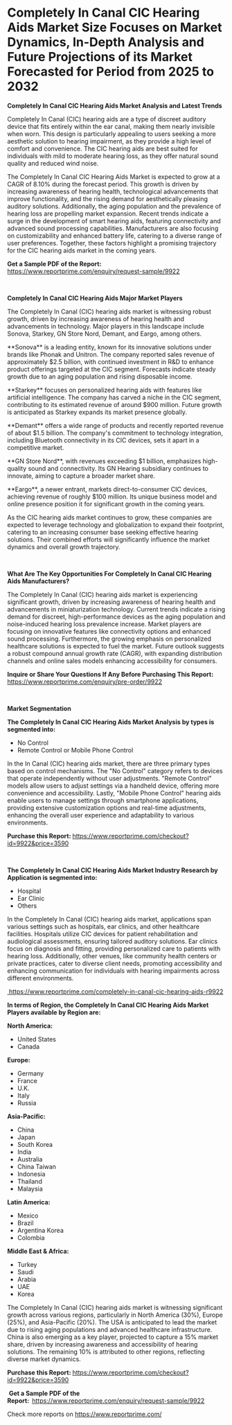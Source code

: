 <p><h1>Completely In Canal CIC Hearing Aids Market Size Focuses on Market Dynamics, In-Depth Analysis and Future Projections of its Market Forecasted for Period from 2025 to 2032</h1></p><p><strong>Completely In Canal CIC Hearing Aids Market Analysis and Latest Trends</strong></p>
<p><p>Completely In Canal (CIC) hearing aids are a type of discreet auditory device that fits entirely within the ear canal, making them nearly invisible when worn. This design is particularly appealing to users seeking a more aesthetic solution to hearing impairment, as they provide a high level of comfort and convenience. The CIC hearing aids are best suited for individuals with mild to moderate hearing loss, as they offer natural sound quality and reduced wind noise.</p><p>The Completely In Canal CIC Hearing Aids Market is expected to grow at a CAGR of 8.10% during the forecast period. This growth is driven by increasing awareness of hearing health, technological advancements that improve functionality, and the rising demand for aesthetically pleasing auditory solutions. Additionally, the aging population and the prevalence of hearing loss are propelling market expansion. Recent trends indicate a surge in the development of smart hearing aids, featuring connectivity and advanced sound processing capabilities. Manufacturers are also focusing on customizability and enhanced battery life, catering to a diverse range of user preferences. Together, these factors highlight a promising trajectory for the CIC hearing aids market in the coming years.</p></p>
<p><strong>Get a Sample PDF of the Report:&nbsp;</strong> <a href="https://www.reportprime.com/enquiry/request-sample/9922?utm_campaign=2625&utm_medium=2&utm_source=Github&utm_content=ia&utm_term=20032025&utm_id=completely-in-canal-cic-hearing-aids">https://www.reportprime.com/enquiry/request-sample/9922</a></p>
<p>&nbsp;</p>
<p><strong>Completely In Canal CIC Hearing Aids Major Market Players</strong></p>
<p><p>The Completely In Canal (CIC) hearing aids market is witnessing robust growth, driven by increasing awareness of hearing health and advancements in technology. Major players in this landscape include Sonova, Starkey, GN Store Nord, Demant, and Eargo, among others.</p><p>**Sonova** is a leading entity, known for its innovative solutions under brands like Phonak and Unitron. The company reported sales revenue of approximately $2.5 billion, with continued investment in R&D to enhance product offerings targeted at the CIC segment. Forecasts indicate steady growth due to an aging population and rising disposable income.</p><p>**Starkey** focuses on personalized hearing aids with features like artificial intelligence. The company has carved a niche in the CIC segment, contributing to its estimated revenue of around $900 million. Future growth is anticipated as Starkey expands its market presence globally.</p><p>**Demant** offers a wide range of products and recently reported revenue of about $1.5 billion. The company's commitment to technology integration, including Bluetooth connectivity in its CIC devices, sets it apart in a competitive market. </p><p>**GN Store Nord**, with revenues exceeding $1 billion, emphasizes high-quality sound and connectivity. Its GN Hearing subsidiary continues to innovate, aiming to capture a broader market share.</p><p>**Eargo**, a newer entrant, markets direct-to-consumer CIC devices, achieving revenue of roughly $100 million. Its unique business model and online presence position it for significant growth in the coming years.</p><p>As the CIC hearing aids market continues to grow, these companies are expected to leverage technology and globalization to expand their footprint, catering to an increasing consumer base seeking effective hearing solutions. Their combined efforts will significantly influence the market dynamics and overall growth trajectory.</p></p>
<p>&nbsp;</p>
<p><strong>What Are The Key Opportunities For Completely In Canal CIC Hearing Aids Manufacturers?</strong></p>
<p><p>The Completely In Canal (CIC) hearing aids market is experiencing significant growth, driven by increasing awareness of hearing health and advancements in miniaturization technology. Current trends indicate a rising demand for discreet, high-performance devices as the aging population and noise-induced hearing loss prevalence increase. Market players are focusing on innovative features like connectivity options and enhanced sound processing. Furthermore, the growing emphasis on personalized healthcare solutions is expected to fuel the market. Future outlook suggests a robust compound annual growth rate (CAGR), with expanding distribution channels and online sales models enhancing accessibility for consumers.</p></p>
<p><strong>Inquire or Share Your Questions If Any Before Purchasing This Report:</strong> <a href="https://www.reportprime.com/enquiry/pre-order/9922?utm_campaign=2625&utm_medium=2&utm_source=Github&utm_content=ia&utm_term=20032025&utm_id=completely-in-canal-cic-hearing-aids">https://www.reportprime.com/enquiry/pre-order/9922</a></p>
<p>&nbsp;</p>
<p><strong>Market Segmentation</strong></p>
<p><strong>The Completely In Canal CIC Hearing Aids Market Analysis by types is segmented into:</strong></p>
<p><ul><li>No Control</li><li>Remote Control or Mobile Phone Control</li></ul></p>
<p><p>In the In Canal (CIC) hearing aids market, there are three primary types based on control mechanisms. The "No Control" category refers to devices that operate independently without user adjustments. "Remote Control" models allow users to adjust settings via a handheld device, offering more convenience and accessibility. Lastly, "Mobile Phone Control" hearing aids enable users to manage settings through smartphone applications, providing extensive customization options and real-time adjustments, enhancing the overall user experience and adaptability to various environments.</p></p>
<p><strong>Purchase this Report:&nbsp;</strong><a href="https://www.reportprime.com/checkout?id=9922&price=3590&utm_campaign=2625&utm_medium=2&utm_source=Github&utm_content=ia&utm_term=20032025&utm_id=completely-in-canal-cic-hearing-aids">https://www.reportprime.com/checkout?id=9922&price=3590</a></p>
<p>&nbsp;</p>
<p><strong>The Completely In Canal CIC Hearing Aids Market Industry Research by Application is segmented into:</strong></p>
<p><ul><li>Hospital</li><li>Ear Clinic</li><li>Others</li></ul></p>
<p><p>In the Completely In Canal (CIC) hearing aids market, applications span various settings such as hospitals, ear clinics, and other healthcare facilities. Hospitals utilize CIC devices for patient rehabilitation and audiological assessments, ensuring tailored auditory solutions. Ear clinics focus on diagnosis and fitting, providing personalized care to patients with hearing loss. Additionally, other venues, like community health centers or private practices, cater to diverse client needs, promoting accessibility and enhancing communication for individuals with hearing impairments across different environments.</p></p>
<p><a href="https://www.reportprime.com/completely-in-canal-cic-hearing-aids-r9922?utm_campaign=2625&utm_medium=2&utm_source=Github&utm_content=ia&utm_term=20032025&utm_id=completely-in-canal-cic-hearing-aids">&nbsp;https://www.reportprime.com/completely-in-canal-cic-hearing-aids-r9922</a></p>
<p><strong>In terms of Region, the Completely In Canal CIC Hearing Aids Market Players available by Region are:</strong></p>
<p>
    <p> <strong> North America: </strong>
        <ul>
            <li>United States</li>
            <li>Canada</li>
        </ul>
        </p> 
    <p> <strong> Europe: </strong>
        <ul>
            <li>Germany</li>
            <li>France</li>
            <li>U.K.</li>
            <li>Italy</li>
            <li>Russia</li>
        </ul>
        </p> 
    <p> <strong> Asia-Pacific: </strong>
        <ul>
            <li>China</li>
            <li>Japan</li>
            <li>South Korea</li>
            <li>India</li>
            <li>Australia</li>
            <li>China Taiwan</li>
            <li>Indonesia</li>
            <li>Thailand</li>
            <li>Malaysia</li>
        </ul>
        </p> 
    <p> <strong> Latin America: </strong>
        <ul>
            <li>Mexico</li>
            <li>Brazil</li>
            <li>Argentina Korea</li>
            <li>Colombia</li>
        </ul>
        </p> 
    <p> <strong> Middle East & Africa: </strong>
        <ul>
            <li>Turkey</li>
            <li>Saudi</li>
            <li>Arabia</li>
            <li>UAE</li>
            <li>Korea</li>
        </ul>
    </p>
    </p>
<p><p>The Completely In Canal (CIC) hearing aids market is witnessing significant growth across various regions, particularly in North America (30%), Europe (25%), and Asia-Pacific (20%). The USA is anticipated to lead the market due to rising aging populations and advanced healthcare infrastructure. China is also emerging as a key player, projected to capture a 15% market share, driven by increasing awareness and accessibility of hearing solutions. The remaining 10% is attributed to other regions, reflecting diverse market dynamics.</p></p>
<p><strong>Purchase this Report: </strong><a href="https://www.reportprime.com/checkout?id=9922&price=3590&utm_campaign=2625&utm_medium=2&utm_source=Github&utm_content=ia&utm_term=20032025&utm_id=completely-in-canal-cic-hearing-aids">https://www.reportprime.com/checkout?id=9922&price=3590</a></p>
<p>&nbsp;<strong>Get a Sample PDF of the Report:&nbsp;&nbsp;</strong><a href="https://www.reportprime.com/enquiry/request-sample/9922?utm_campaign=2625&utm_medium=2&utm_source=Github&utm_content=ia&utm_term=20032025&utm_id=completely-in-canal-cic-hearing-aids">https://www.reportprime.com/enquiry/request-sample/9922</a></p>
<p><strong></strong></p>
<p>Check more reports on <a href="https://www.reportprime.com/?utm_campaign=2625&utm_medium=2&utm_source=Github&utm_content=ia&utm_term=20032025&utm_id=completely-in-canal-cic-hearing-aids">https://www.reportprime.com/</a></p>